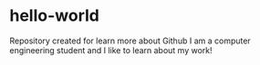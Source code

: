 # hello-world
Repository created for learn more about Github
I am a computer engineering student and I like to learn about my work!

